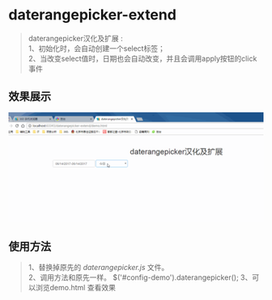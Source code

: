# daterangepicker-extend 
> daterangepicker汉化及扩展 :  
> 1、初始化时，会自动创建一个select标签；  
> 2、当改变select值时，日期也会自动改变，并且会调用apply按钮的click事件
  
  

## 效果展示

![>](1.gif)  

## 使用方法
> 1、替换掉原先的 *daterangepicker.js* 文件。  
> 2、调用方法和原先一样。 $('#config-demo').daterangepicker();
> 3、可以浏览demo.html 查看效果
